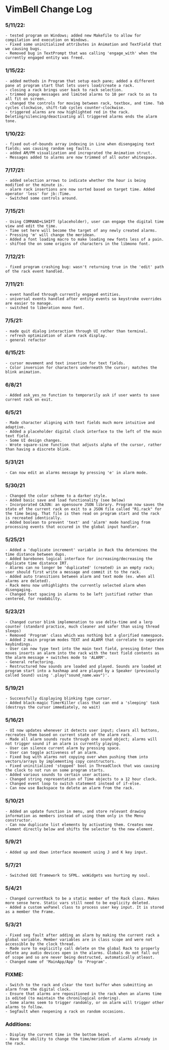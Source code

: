 # VimBell Change Log


### 5/11/22:
	- tested program on Windows; added new Makefile to allow for compilation and execution on Windows.
	- Fixed some uninitialized attributes in Animation and TextField that we causing bugs.
	- Removed bug in TextPrompt that was calling 'engage_with' when the currently engaged entity was freed.

### 1/15/22:
	- added methods in Program that setup each pane; added a different pane at program start that lets users load/create a rack.
	- closing a rack brings user back to rack selection.
	- trimmed popup messages and limited alarms to 10 per rack to as to all fit on screen.
	- changed the controls for moving between rack, textbox, and time. Tab cycles clockwise, shift-tab cycles counter-clockwise.
	- triggered alarms are now highlighted red in the rack. Deleting/silencing/deactivating all triggered alarms ends the alarm tone.

### 1/10/22:
	- fixed out-of-bounds array indexing in Line when disengaging text fields; was causing random seg faults.
	- added AM/PM visualization and incroprated the Animation struct.
	- Messages added to alarms are now trimmed of all outer whitespace.

### 7/17/21:
	- added selection arrows to indicate whether the hour is being modified or the minute is.
	- alarm rack insertions are now sorted based on target time. Added operator 'less' for jb::Time.
	- Switched some controls around.

### 7/15/21:
	- Using COMMAND+LSHIFT (placeholder), user can engage the digital time view and edit the time.
	- Time set here will become the target of any newly created alarms.
	- Pressing 'm' will change the meridean.
	- Added a font loading macro to make loading new fonts less of a pain.
	- shifted the on some origins of characters in the libmono font.

### 7/12/21:
	- fixed program crashing bug: wasn't returning true in the 'edit' path of the rack event handled.

### 7/11/21:
	- event handled through currently engaged entities.
	- universal events handled after entity events so keystroke overrides are easier to manage.
	- switched to liberation mono font.

### 7/5/21:
	- made quit dialog interaction through UI rather than terminal.
	- refresh optimization of alarm rack display.
	- general refactor

### 6/15/21:
	- cursor movement and text insertion for text fields.
	- Color inversion for characters underneath the cursor; matches the blink animation.

### 6/8/21
	- Added ask_yes_no function to temporarily ask if user wants to save current rack on exit.

### 6/5/21
	- Made character aligning with text fields much more intuitive and adaptive.
	- Added a placeholder digital clock interface to the left of the main text field.
	- Some UI design changes.
	- Wrote square-sine function that adjusts alpha of the cursor, rather than having a discrete blink.

### 5/31/21
	- Can now edit an alarms message by pressing 'e' in alarm mode.

### 5/30/21
	- Changed the color scheme to a darker style.
	- Added basic save and load functionality (see below)
	- Incorporated CAJUN: an opensoure JSON library. Program now saves the state of the current rack on exit to a JSON file called "R1.rack" for the time being. That file is then read on program start and the rack is recreated identically.
	- Added boolean to prevent 'text' and 'alarm' mode handling from processing events that occured in the global input handler.

### 5/25/21
	- Added a 'duplicate increment' variable in Rack tha determines the time distance between dups.
	- Added barebones logical interface for increasing/decreasing the duplicate time distance IRT.
	- Alarms can no longer be 'duplicated' (created) in an empty rack; user should first write a message and commit it to the rack.
	- Added auto transitions between alarm and text mode (ex. when all alarms are deleted).
	- Rack menu now unhighlights the currently selected alarm when disengaging.
	- Changed text spacing in alarms to be left justified rather than centered, for readabilty.

### 5/23/21
	- Changed cursor blink implemenation to use delta-time and a lerp counter (standard practice, much cleaner and safer than using thread sleeps)
	- Removed 'Program' class which was nothing but a glorified namespace.
	- Added 2 main program modes TEXT and ALARM that correlate to seperate keybindings.
	- User can now type text into the main text field, pressing Enter then moves inserts an alarm into the rack with the text field contents as the alarm message + switches mode to 'ALARM'.
	- General refactoring.
	- Restructured how sounds are loaded and played. Sounds are loaded at program start into a hashmap and are played by a Speaker (previously called Sound) using '.play("sound_name.wav")'.

### 5/19/21
	- Successfully displaying blinking type cursor.
	- Added black-magic TimerKiller class that can end a 'sleeping' task (destroys the cursor immediately, no wait)

### 5/16/21
	- UI now updates whenever it detects user input; clears all buttons, recreates them based on current state of the alarm rack.
	- Made all alarm sounds route through one sound object; alarms will not trigger sound if an alarm is currently playing.
	- User can silence current alarm by pressing space.
	- User can toggle activeness of an alarm.
	- Fixed bug with alarms not copying over when pushing them into vectors/arrays by implementing copy constructors.
	- Fixed uninitialized 'stopped' bool in ThreadClock that was causing the clock to not run on some program starts.
	- Added various sounds to certain user actions.
	- Changed string representation of Time objects to a 12 hour clock.
	- Changed event loop to switch statement instead of if-else.
	- Can now use Backspace to delete an alarm from the rack.

### 5/10/21
	- Added an update function in menu, and store relevant drawing information as members instead of using them only in the Menu constructor.
	- Can now duplicate list elements by activating them. Creates new element directly below and shifts the selector to the new element.

### 5/9/21
	- Added up and down interface movement using J and K key input.

### 5/7/21
	- Switched GUI framework to SFML. wxWidgets was hurting my soul.

### 5/4/21
	- Changed currentRack to be a static member of the Rack class. Makes more sense here. Static vars still need to be explicity deleted.
	- Added a custom wxPanel class to process user key input. It is stored as a member the Frame.

### 5/3/21
	- Fixed seg fault after adding an alarm by making the current rack a global variable. Member variables are in class scope and were not accessible by the clock thread.
	- Made sure to explicitly call delete on the global Rack to properly delete any audio devices open in the alarms. Globals do not fall out of scope and so are never being destructed, automatically atleast.
	- Changed name of 'MainApp/App' to 'Program'.


### FIXME:
	- Switch to the rack and clear the text buffer when submitting an alarm from the digital clock.
	- Ensure that alarms are repositioned in the rack when an alarms time is edited (to maintain the chronilogical ordering).
	- Some alarms seem to trigger randomly, or on alarm will trigger other alarms to follow.
	- Segfault when reopening a rack on random occasions.

### Additions:
	- Display the current time in the bottom bezel.
	- Have the ability to change the time/meridiem of alarms already in the rack.
